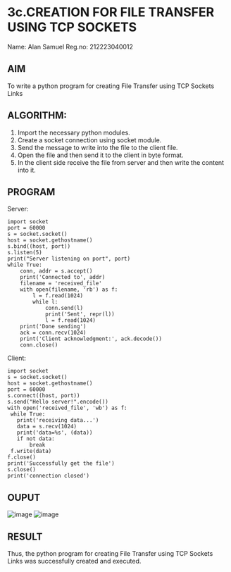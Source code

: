 # 3c.CREATION FOR FILE TRANSFER USING TCP SOCKETS

Name: Alan Samuel 
Reg.no: 212223040012

## AIM
To write a python program for creating File Transfer using TCP Sockets Links
## ALGORITHM:
1. Import the necessary python modules.
2. Create a socket connection using socket module.
3. Send the message to write into the file to the client file.
4. Open the file and then send it to the client in byte format.
5. In the client side receive the file from server and then write the content into it.
## PROGRAM
Server:
    
    import socket
    port = 60000
    s = socket.socket()
    host = socket.gethostname()
    s.bind((host, port))
    s.listen(5)
    print("Server listening on port", port)
    while True:
        conn, addr = s.accept()
        print('Connected to', addr)
        filename = 'received_file'
        with open(filename, 'rb') as f:
            l = f.read(1024)
            while l:
                conn.send(l)
                print('Sent', repr(l))
                l = f.read(1024)
        print('Done sending')
        ack = conn.recv(1024)
        print('Client acknowledgment:', ack.decode())
        conn.close()

Client:

    import socket
    s = socket.socket()
    host = socket.gethostname()
    port = 60000
    s.connect((host, port))
    s.send("Hello server!".encode())
    with open('received_file', 'wb') as f:
     while True:
       print('receiving data...')
       data = s.recv(1024)
       print('data=%s', (data))
       if not data:
           break
     f.write(data)
    f.close()
    print('Successfully get the file')
    s.close()
    print('connection closed')
    

## OUPUT
![image](https://github.com/Alan-samuel/3c.FILE_TRANSFER_USING_TCP_SOCKETS/assets/147091803/5657ad17-292e-4e6d-92ea-b440bd8ce9e7)
![image](https://github.com/Alan-samuel/3c.FILE_TRANSFER_USING_TCP_SOCKETS/assets/147091803/a0ee016b-5366-4049-8eb5-8526e24b83b2)


## RESULT
Thus, the python program for creating File Transfer using TCP Sockets Links was 
successfully created and executed.
